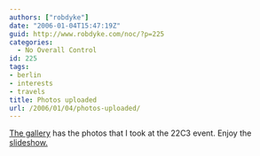 ```yaml
---
authors: ["robdyke"]
date: "2006-01-04T15:47:19Z"
guid: http://www.robdyke.com/noc/?p=225
categories:
  - No Overall Control
id: 225
tags:
- berlin
- interests
- travels
title: Photos uploaded
url: /2006/01/04/photos-uploaded/
---
```

[The gallery](http://www.robdyke.com/gallery2/main.php?g2_view=core.ShowItem&#38;g2_navId=x84f9118c) has the photos that I took at the 22C3 event. Enjoy the [slideshow.](http://www.robdyke.com/gallery2/main.php?g2_view=slideshow.Slideshow&#38;g2_itemId=10)